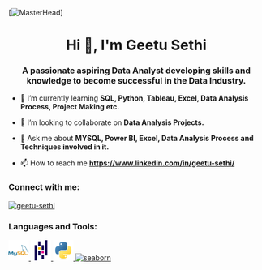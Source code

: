 [![MasterHead](https://user-images.githubusercontent.com/31332352/119162644-9ec37580-ba28-11eb-8e73-b76149197a1e.gif)]
<h1 align="center">Hi 👋, I'm Geetu Sethi</h1>
<h3 align="center">A passionate aspiring Data Analyst developing skills and knowledge to become successful in the Data Industry.</h3>

- 🌱 I’m currently learning **SQL, Python, Tableau, Excel, Data Analysis Process, Project Making etc.**

- 👯 I’m looking to collaborate on **Data Analysis Projects.**

- 💬 Ask me about **MYSQL, Power BI, Excel, Data Analysis Process and Techniques involved in it.**

- 📫 How to reach me **https://www.linkedin.com/in/geetu-sethi/**

<h3 align="left">Connect with me:</h3>
<p align="left">
<a href="https://linkedin.com/in/geetu-sethi" target="blank"><img align="center" src="https://raw.githubusercontent.com/rahuldkjain/github-profile-readme-generator/master/src/images/icons/Social/linked-in-alt.svg" alt="geetu-sethi" height="30" width="40" /></a>
</p>

<h3 align="left">Languages and Tools:</h3>
<p align="left"> <a href="https://www.mysql.com/" target="_blank" rel="noreferrer"> <img src="https://raw.githubusercontent.com/devicons/devicon/master/icons/mysql/mysql-original-wordmark.svg" alt="mysql" width="40" height="40"/> </a> <a href="https://pandas.pydata.org/" target="_blank" rel="noreferrer"> <img src="https://raw.githubusercontent.com/devicons/devicon/2ae2a900d2f041da66e950e4d48052658d850630/icons/pandas/pandas-original.svg" alt="pandas" width="40" height="40"/> </a> <a href="https://www.python.org" target="_blank" rel="noreferrer"> <img src="https://raw.githubusercontent.com/devicons/devicon/master/icons/python/python-original.svg" alt="python" width="40" height="40"/> </a> <a href="https://seaborn.pydata.org/" target="_blank" rel="noreferrer"> <img src="https://seaborn.pydata.org/_images/logo-mark-lightbg.svg" alt="seaborn" width="40" height="40"/> </a> </p>
